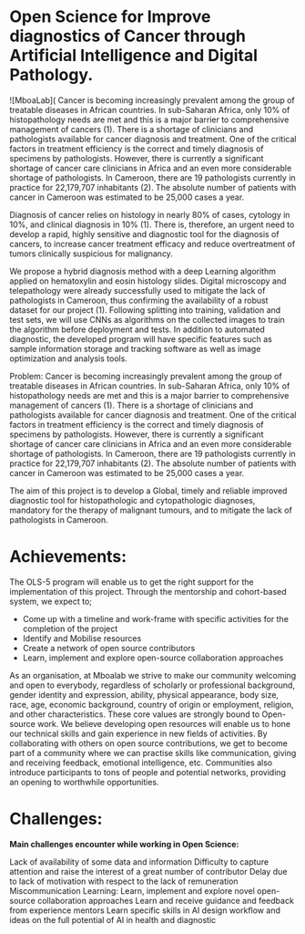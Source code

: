 # **Open Science for Improve diagnostics of Cancer through Artificial Intelligence and Digital Pathology.**

![MboaLab](
Cancer is becoming increasingly prevalent among the group of treatable diseases in African countries. In sub-Saharan Africa, only 10% of histopathology needs are met and this is a major barrier to comprehensive management of cancers (1). There is a shortage of clinicians and pathologists available for cancer diagnosis and treatment. One of the critical factors in treatment efficiency is the correct and timely diagnosis of specimens by pathologists. However, there is currently a significant shortage of cancer care clinicians in Africa and an even more considerable shortage of pathologists. In Cameroon, there are 19 pathologists currently in practice for 22,179,707 inhabitants (2). The absolute number of patients with cancer in Cameroon was estimated to be 25,000 cases a year.

Diagnosis of cancer relies on histology in nearly 80% of cases, cytology in 10%, and clinical diagnosis in 10% (1). There is, therefore, an urgent need to develop a rapid, highly sensitive and diagnostic tool for the diagnosis of cancers, to increase cancer treatment efficacy and reduce overtreatment of tumors clinically suspicious for malignancy.

We propose a hybrid diagnosis method with a deep Learning algorithm applied on hematoxylin and eosin histology slides. Digital microscopy and telepathology were already successfully used to mitigate the lack of pathologists in Cameroon, thus confirming the availability of a robust dataset for our project (1). Following splitting into training, validation and test sets, we will use CNNs as algorithms on the collected images to train the algorithm before deployment and tests. In addition to automated diagnostic, the developed program will have specific features such as sample information storage and tracking software as well as image optimization and analysis tools.

Problem:
Cancer is becoming increasingly prevalent among the group of treatable diseases in African countries. In sub-Saharan Africa, only 10% of histopathology needs are met and this is a major barrier to comprehensive management of cancers (1). There is a shortage of clinicians and pathologists available for cancer diagnosis and treatment. One of the critical factors in treatment efficiency is the correct and timely diagnosis of specimens by pathologists. However, there is currently a significant shortage of cancer care clinicians in Africa and an even more considerable shortage of pathologists. In Cameroon, there are 19 pathologists currently in practice for 22,179,707 inhabitants (2). The absolute number of patients with cancer in Cameroon was estimated to be 25,000 cases a year.

The aim of this project is to develop a Global, timely and reliable improved diagnostic tool for histopathologic and cytopathologic diagnoses, mandatory for the therapy of malignant tumours, and to mitigate the lack of pathologists in Cameroon.

# **Achievements:**
The OLS-5 program will enable us to get the right support for the implementation of this project. Through the mentorship and cohort-based system, we expect to;

- Come up with a timeline and work-frame with specific activities for the completion of the project
- Identify and Mobilise resources
- Create a network of open source contributors
- Learn, implement and explore open-source collaboration approaches

As an organisation, at Mboalab we strive to make our community welcoming and open to everybody, regardless of scholarly or professional background, gender identity and expression, ability, physical appearance, body size, race, age, economic background, country of origin or employment, religion, and other characteristics. These core values are strongly bound to Open-source work. We believe developing open resources will enable us to hone our technical skills and gain experience in new fields of activities. By collaborating with others on open source contributions, we get to become part of a community where we can practise skills like communication, giving and receiving feedback, emotional intelligence, etc. Communities also introduce participants to tons of people and potential networks, providing an opening to worthwhile opportunities.

# **Challenges:**
__Main challenges encounter while working in Open Science:__

Lack of availability of some data and information
Difficulty to capture attention and raise the interest of a great number of contributor
Delay due to lack of motivation with respect to the lack of remuneration
Miscommunication
Learning:
Learn, implement and explore novel open-source collaboration approaches
Learn and receive guidance and feedback from experience mentors
Learn specific skills in AI design workflow and ideas on the full potential of AI in health and diagnostic
